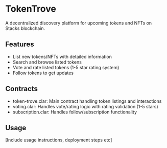 # TokenTrove
A decentralized discovery platform for upcoming tokens and NFTs on Stacks blockchain.

## Features
- List new tokens/NFTs with detailed information
- Search and browse listed tokens
- Vote and rate listed tokens (1-5 star rating system)
- Follow tokens to get updates

## Contracts
- token-trove.clar: Main contract handling token listings and interactions
- voting.clar: Handles vote/rating logic with rating validation (1-5 stars)
- subscription.clar: Handles follow/subscription functionality

## Usage
[Include usage instructions, deployment steps etc]
